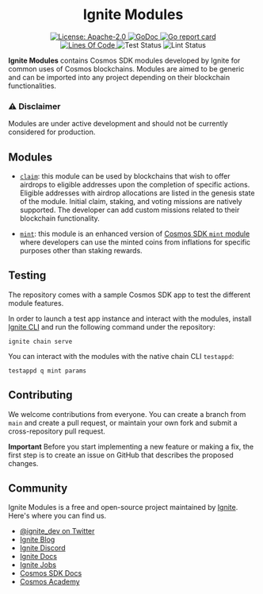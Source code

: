 <div align="center">
  <h1> Ignite Modules </h1>
</div>

<div align="center">
  <a href="https://github.com/cosmos/cosmos-sdk/blob/main/LICENSE">
    <img alt="License: Apache-2.0" src="https://img.shields.io/github/license/cosmos/cosmos-sdk.svg" />
  </a>
  <a href="https://pkg.go.dev/github.com/ignite/modules?tab=doc">
    <img alt="GoDoc" src="https://pkg.go.dev/badge/github.com/ignite/modules.svg" />
  </a>
  <a href="https://goreportcard.com/report/github.com/ignite/modules">
    <img alt="Go report card" src="https://goreportcard.com/badge/github.com/ignite/modules" />
  </a>
<!--
  <a href="https://codecov.io/gh/ignite/modules">
    <img alt="Code Coverage" src="https://codecov.io/gh/ignite/modules/branch/develop/graph/badge.svg" />
  </a>
-->
</div>
<div align="center">
  <a href="https://github.com/ignite/modules">
    <img alt="Lines Of Code" src="https://tokei.rs/b1/github/ignite/modules" />
  </a>
    <img alt="Test Status" src="https://github.com/ignite/modules/actions/workflows/test.yml/badge.svg" />
    <img alt="Lint Status" src="https://github.com/ignite/modules/actions/workflows/test-lint.yml/badge.svg" />
</div>

**Ignite Modules** contains Cosmos SDK modules developed by Ignite for common uses of Cosmos blockchains.
Modules are aimed to be generic and can be imported into any project depending on their blockchain functionalities.

### ⚠️ Disclaimer

Modules are under active development and should not be currently considered for production.

## Modules

- [`claim`](x/claim): this module can be used by blockchains that wish to offer airdrops to eligible addresses upon the completion of specific actions. Eligible addresses with airdrop allocations are listed in the genesis state of the module. Initial claim, staking, and voting missions are natively supported. The developer can add custom missions related to their blockchain functionality.


- [`mint`](x/mint): this module is an enhanced version of [Cosmos SDK `mint` module](https://docs.cosmos.network/master/modules/mint/) where developers can use the minted coins from inflations for specific purposes other than staking rewards.

## Testing

The repository comes with a sample Cosmos SDK app to test the different module features.

In order to launch a test app instance and interact with the modules, install [Ignite CLI](https://ignite.com) and run the following command under the repository:

```
ignite chain serve
```

You can interact with the modules with the native chain CLI `testappd`:

```
testappd q mint params
```

## Contributing

We welcome contributions from everyone. You can create a branch from `main` and create a pull request, or maintain your own fork and submit a cross-repository pull request.

**Important** Before you start implementing a new feature or making a fix, the first step is to create an issue on GitHub that describes the proposed changes.

## Community

Ignite Modules is a free and open-source project maintained by [Ignite](https://ignite.com). Here's where you can find us. 

- [@ignite_dev on Twitter](https://twitter.com/ignite_dev)
- [Ignite Blog](https://ignite.com/blog/)
- [Ignite Discord](https://discord.com/invite/ignite)
- [Ignite Docs](https://docs.ignite.com/)
- [Ignite Jobs](https://ignite.com/careers)
- [Cosmos SDK Docs](https://docs.cosmos.network)
- [Cosmos Academy](https://tutorials.cosmos.network/academy/0-welcome/)
